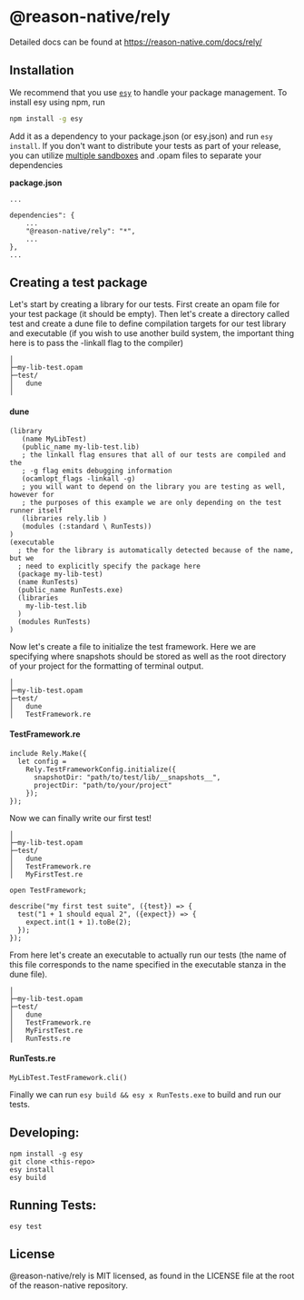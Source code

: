 # @reason-native/rely

Detailed docs can be found at https://reason-native.com/docs/rely/

## Installation

We recommend that you use [`esy`](https://esy.sh/) to handle your package management. To install esy using npm, run
```bash
npm install -g esy
```

Add it as a dependency to your package.json (or esy.json) and run ```esy install```. If you don't want to distribute your tests as part of your release, you can utilize  [multiple sandboxes](https://esy.sh/docs/en/multiple-sandboxes.html) and .opam files to separate your dependencies

**package.json**
```
...

dependencies": {
    ...
    "@reason-native/rely": "*",
    ...
},
...
```
## Creating a test package

Let's start by creating a library for our tests. First create an opam file for your test package (it should be empty). Then let's create a directory called test and create a dune file to define compilation targets for our test library and executable (if you wish to use another build system, the important thing here is to pass the -linkall flag to the compiler)
```
│
├─my-lib-test.opam
├─test/
│   dune
│
```

#### dune
```
(library
   (name MyLibTest)
   (public_name my-lib-test.lib)
   ; the linkall flag ensures that all of our tests are compiled and the
   ; -g flag emits debugging information
   (ocamlopt_flags -linkall -g)
   ; you will want to depend on the library you are testing as well, however for
   ; the purposes of this example we are only depending on the test runner itself
   (libraries rely.lib )
   (modules (:standard \ RunTests))
)
(executable
  ; the for the library is automatically detected because of the name, but we
  ; need to explicitly specify the package here
  (package my-lib-test)
  (name RunTests)
  (public_name RunTests.exe)
  (libraries
    my-lib-test.lib
  )
  (modules RunTests)
)
```

Now let's create a file to initialize the test framework. Here we are specifying where snapshots should be stored as well as the root directory of your project for the formatting of terminal output.
```
│
├─my-lib-test.opam
├─test/
│   dune
│   TestFramework.re
```

#### TestFramework.re
```reason
include Rely.Make({
  let config =
    Rely.TestFrameworkConfig.initialize({
      snapshotDir: "path/to/test/lib/__snapshots__",
      projectDir: "path/to/your/project"
    });
});
```

Now we can finally write our first test!
```
│
├─my-lib-test.opam
├─test/
│   dune
│   TestFramework.re
│   MyFirstTest.re
```

```reason
open TestFramework;

describe("my first test suite", ({test}) => {
  test("1 + 1 should equal 2", ({expect}) => {
    expect.int(1 + 1).toBe(2);
  });
});
```

From here let's create an executable to actually run our tests (the name of this file corresponds to the name specified in the executable stanza in the dune file).
```
│
├─my-lib-test.opam
├─test/
│   dune
│   TestFramework.re
│   MyFirstTest.re
│   RunTests.re
```

#### RunTests.re
```reason
MyLibTest.TestFramework.cli()
```

Finally we can run `esy build && esy x RunTests.exe` to build and run our tests.

## Developing:

```
npm install -g esy
git clone <this-repo>
esy install
esy build
```

## Running Tests:

```
esy test
```

## License
@reason-native/rely is MIT licensed, as found in the LICENSE file at the root of the reason-native repository.

